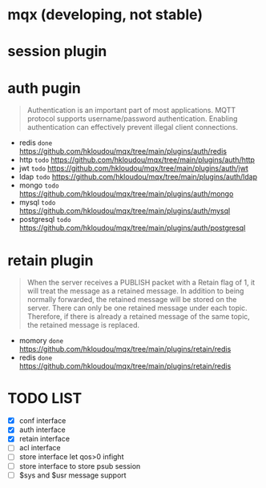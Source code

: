# mqx (developing, not stable)


# session plugin

# auth pugin
> Authentication is an important part of most applications. MQTT protocol supports username/password authentication. Enabling authentication can effectively prevent illegal client connections.

- redis `done`
https://github.com/hkloudou/mqx/tree/main/plugins/auth/redis
- http `todo`
https://github.com/hkloudou/mqx/tree/main/plugins/auth/http
- jwt `todo`
https://github.com/hkloudou/mqx/tree/main/plugins/auth/jwt
- ldap `todo`
https://github.com/hkloudou/mqx/tree/main/plugins/auth/ldap
- mongo `todo`
https://github.com/hkloudou/mqx/tree/main/plugins/auth/mongo
- mysql `todo`
https://github.com/hkloudou/mqx/tree/main/plugins/auth/mysql
- postgresql `todo`
https://github.com/hkloudou/mqx/tree/main/plugins/auth/postgresql

# retain plugin
> When the server receives a PUBLISH packet with a Retain flag of 1, it will treat the message as a retained message. In addition to being normally forwarded, the retained message will be stored on the server. There can only be one retained message under each topic. Therefore, if there is already a retained message of the same topic, the retained message is replaced.

- momory `done`
https://github.com/hkloudou/mqx/tree/main/plugins/retain/redis
- redis `done`
https://github.com/hkloudou/mqx/tree/main/plugins/retain/redis

# TODO LIST
- [x] conf interface
- [x] auth interface
- [x] retain interface
- [ ] acl interface
- [ ] store interface let qos>0 infight
- [ ] store interface to store psub session
- [ ] $sys and $usr message support